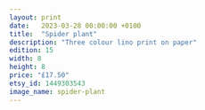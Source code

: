 ```yaml
---
layout: print
date:   2023-03-28 00:00:00 +0100
title:  "Spider plant"
description: "Three colour lino print on paper"
edition: 15
width: 8
height: 8
price: "£17.50"
etsy_id: 1449303543
image_name: spider-plant
---
```

